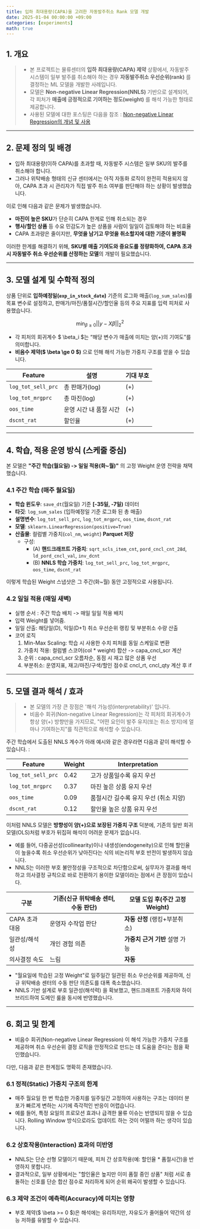 ```yaml
---
title: 입하 최대용량(CAPA)을 고려한 자동발주취소 Rank 모델 개발
date: 2025-01-04 00:00:00 +09:00
categories: [experiments]
math: true
---
```


## 1. 개요

> - 본 프로젝트는 물류센터의 **입하 최대용량(CAPA) 제약** 상황에서, 자동발주 시스템이 일부 발주를 취소해야 하는 경우 **자동발주취소 우선순위(rank)** 를 결정하는 ML 모델을 개발한 사례입니다.
> - 모델은 **Non-negative Linear Regression(NNLS)** 기반으로 설계되어, 각 피처가 **매출에 긍정적으로 기여하는 정도(weight)** 를 해석 가능한 형태로 제공합니다.
> - 사용된 모델에 대한 포스팅은 다음을 참조 : [Non-negative Linear Regression의 개념 및 사용](https://data-bility.github.io/posts/Non-negative-Linear-Regression%EC%9D%98-%EA%B0%9C%EB%85%90-%EB%B0%8F-%EC%82%AC%EC%9A%A9/)

---

## 2. 문제 정의 및 배경

- 입하 최대용량(이하 CAPA)를 초과할 때, 자동발주 시스템은 일부 SKU의 발주를 취소해야 합니다.
- 그러나 위탁배송 형태의 신규 센터에서는 아직 자동화 로직이 완전히 적용되지 않아, CAPA 초과 시 관리자가 직접 발주 취소 여부를 판단해야 하는 상황이 발생했습니다.

이로 인해 다음과 같은 문제가 발생했습니다.

- **마진이 높은 SKU**가 단순히 CAPA 한계로 인해 취소되는 경우
- **행사/할인 상품** 등 수요 민감도가 높은 상품을 사람이 일일이 검토해야 하는 비효율
- CAPA 초과량은 줄이지만, **무엇을 남기고 무엇을 취소할지에 대한 기준이 불명확**

이러한 한계를 해결하기 위해, **SKU별 매출 기여도와 중요도를 정량화하여, CAPA 초과 시 자동발주 취소 우선순위를 산정하는 모델**의 개발이 필요했습니다.

---

## 3. 모델 설계 및 수학적 정의

상품 단위로 **입하예정일(`exp_in_stock_date`)** 기준의 로그화 매출(`log_sum_sales`)를 목표 변수로 설정하고, 판매가/마진/품절시간/할인율 등의 주요 지표를 입력 피처로 사용했습니다.

$$
\min_{\beta \ge 0} ||y - X\beta||_2^2
$$

- 각 피처의 회귀계수 $ \beta_i $는 “해당 변수가 매출에 미치는 양(+)의 기여도”를 의미합니다.
- **비음수 제약($ \beta \ge 0 $)** 으로 인해 해석 가능한 가중치 구조를 얻을 수 있습니다.

| Feature | 설명 | 기대 부호 |
|----------|------|-------|
| `log_tot_sell_prc` | 총 판매가(log) | (+)   |
| `log_tot_mrgprc` | 총 마진(log) | (+)   |
| `oos_time` | 운영 시간 내 품절 시간 | (+)   |
| `dscnt_rat` | 할인율 | (+)   |


---

## 4. 학습, 적용 운영 방식 (스케줄 중심)

본 모델은 **"주간 학습(월요일) -> 일일 적용(화~월)"** 의 고정 Weight 운영 전략을 채택했습니다.

### 4.1 주간 학습 (매주 월요일)

- **학습 윈도우**: `save_dt`(월요일) 기준 **[-35일, -7일)** 데이터
- **타깃**: `log_sum_sales` (입하예정일 기준 로그화 된 총 매출)
- **설명변수**: `log_tot_sell_prc`, `log_tot_mrgprc`, `oos_time`, `dscnt_rat`
- **모델**: `sklearn.LinearRegression(positive=True)`
- **산출물**: 컬럼별 가중치(`col_nm`, `weight`) **Parquet 저장**
  - 구성:
    - (A) **핸드크래프트 가중치**: `sqrt_scls_item_cnt`, `pord_cncl_cnt_28d`, `ld_pord_cncl_val`, `inv_dcnt`
    - (B) **NNLS 학습 가중치**: `log_tot_sell_prc`, `log_tot_mrgprc`, `oos_time`, `dscnt_rat`

이렇게 학습된 Weight 스냅샷은 그 주간(화~월) 동안 고정적으로 사용됩니다.

### 4.2 일일 적용 (매일 새벽)
- 실행 순서 : 주간 학습 배치 -> 매일 일일 적용 배치 
- 입력 Weight를 넣어줌.
- 일일 산출: 해당일(D), 익일(D+1) 취소 우선순위 랭킹 및 부분취소 수량 산출
- 코어 로직
  1. Min-Max Scaling: 학습 시 사용한 수치 피처를 동일 스케일로 변환
  2. 가중치 적용: 컬럼별 스코어(col * weight) 합산 -> capa_cncl_scr 계산 
  3. 순위 : capa_cncl_scr 오름차순, 동점 시 재고 많은 상품 우선 
  4. 부분취소: 운영지표, 재고/마진/구색/할인 점수로 cncl_rt, cncl_qty 계산 후 if

---

## 5. 모델 결과 해석 / 효과

> - 본 모델의 가장 큰 장점은 '해석 가능성(interpretability)' 입니다. 
> - 비음수 회귀(Non-negative Linear Regression)는 각 피처의 회귀계수가 항상 양(+) 방향만을 가지므로, "어떤 요인이 발주 유지(또는 취소 방지)에 얼마나 기여하는지"를 직관적으로 해석할 수 있습니다.

주간 학습에서 도출된 NNLS 계수가 아래 예시와 같은 경우라면 다음과 같이 해석할 수 있습니다. :

| Feature            | Weight | Interpretation                 |
| ------------------ | ------ |--------------------------------|
| `log_tot_sell_prc` | 0.42   | 고가 상품일수록 유지 우선                 |
| `log_tot_mrgprc`   | 0.37   | 마진 높은 상품 유지 우선                 |
| `oos_time`         | 0.09   | 품절시간 길수록 유지 우선 (취소 지양) |
| `dscnt_rat`        | 0.12   | 할인율 높은 상품 유지 우선                |


이처럼 NNLS 모델은 **방향성이 양(+)으로 보장된 가중치 구조** 덕분에, 기존의 일반 회귀모델(OLS)처럼 부호가 뒤집혀 해석이 어려운 문제가 없습니다.

- 예를 들어, 다중공선성(collinearity)이나 내생성(endogeneity)으로 인해 할인율이 높을수록 취소 우선순위가 낮아진다는 식의 비논리적 부호 반전이 발생하지 않습니다.
- NNLS는 이러한 부호 불안정성을 구조적으로 차단함으로써, 실무자가 결과를 해석하고 의사결정 규칙으로 바로 전환하기 용이한 모델이라는 점에서 큰 장점이 있습니다.



| 구분         | 기존(신규 위탁배송 센터, 수동 판단) | 모델 도입 후(주간 고정 Weight) |
| ---------- | --------------------- |-----------------------|
| CAPA 초과 대응 | 운영자 수작업 판단            | **자동 산정** (랭킹+부분취소)   |
| 일관성/해석성    | 개인 경험 의존              | **가중치 근거 기반** 설명 가능   |
| 의사결정 속도    | 느림                    | **자동**                |



- "월요일에 학습된 고정 Weight"로 일주일간 일관된 취소 우선순위를 제공하여, 신규 위탁배송 센터의 수동 판단 의존도를 대폭 축소했습니다.
- NNLS 기반 설계로 부호 일관성(해석력) 을 확보했고, 핸드크래프트 가중치와 하이브리드하여 도메인 룰을 동시에 반영했습니다.


---


## 6. 회고 및 한계
- 비음수 회귀(Non-negative Linear Regression) 이 해석 가능한 가중치 구조를 제공하며 취소 우선순위 결정 로직을 안정적으로 만드는 데 도움을 준다는 점을 확인했습니다.

다만, 다음과 같은 한계점도 명확히 존재했습니다.

### 6.1 정적(Static) 가중치 구조의 한계
- 매주 월요일 한 번 학습한 가중치를 일주일간 고정하여 사용하는 구조는 데이터 분포가 빠르게 변하는 시기에 즉각적인 반응이 어렵습니다. 
- 예를 들어, 특정 요일의 프로모션 효과나 급격한 물류 이슈는 반영되지 않을 수 있습니다. Rolling Window 방식으로라도 업데이트 하는 것이 어떨까 하는 생각이 있습니다.

### 6.2 상호작용(Interaction) 효과의 미반영
- NNLS는 단순 선형 모델이기 때문에, 피처 간 상호작용(예: 할인율 * 품절시간)을 반영하지 못합니다.
- 결과적으로, 일부 상황에서는 "할인율은 높지만 이미 품절 중인 상품" 처럼 서로 충돌하는 신호를 단순 합산 점수로 처리하게 되어 순위 왜곡이 발생할 수 있습니다.

### 6.3 제약 조건이 예측력(Accuracy)에 미치는 영향
- 부호 제약($ \beta >= 0 $)은 해석에는 유리하지만, 자유도가 줄어들어 약간의 성능 저하를 유발할 수 있습니다.
